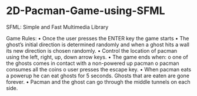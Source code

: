 # 2D-Pacman-Game-using-SFML

SFML: Simple and Fast Multimedia Library

Game Rules:
• Once the user presses the ENTER key the game starts 
• The ghost’s initial direction is determined randomly and when a ghost hits a wall its new direction is chosen randomly.
• Control the location of pacman using the left, right, up, down arrow keys.
• The game ends when:
    o one of the ghosts comes in contact with a non-powered up pacman
    o pacman consumes all the coins
    o user presses the escape key.
• When pacman eats a powerup he can eat ghosts for 5 seconds. Ghosts that are eaten are gone forever.
• Pacman and the ghost can go through the middle tunnels on each side.
